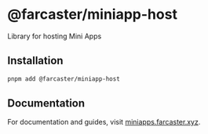 # @farcaster/miniapp-host

Library for hosting Mini Apps

## Installation

```bash
pnpm add @farcaster/miniapp-host
```

## Documentation

For documentation and guides, visit [miniapps.farcaster.xyz](https://miniapps.farcaster.xyz).


